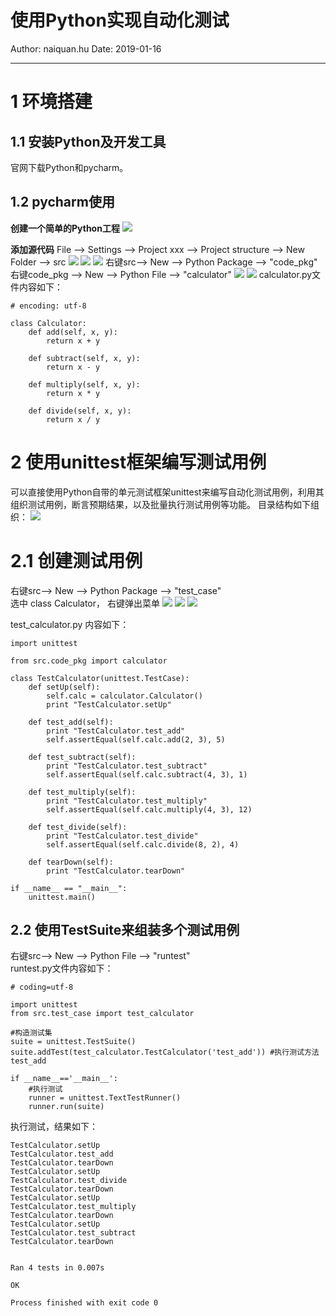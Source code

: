 # 使用Python实现自动化测试


Author: naiquan.hu
Date: 2019-01-16

---

# 1 环境搭建

## 1.1 安装Python及开发工具
官网下载Python和pycharm。

## 1.2 pycharm使用
**创建一个简单的Python工程**
![](\images\programming\python\auto-test-using-python-001.png)

**添加源代码**
File --> Settings --> Project xxx --> Project structure --> New Folder --> src
![](\images\programming\python\auto-test-using-python-002.png)
![](\images\programming\python\auto-test-using-python-003.png)
![](\images\programming\python\auto-test-using-python-004.png)
右键src--> New --> Python Package --> "code_pkg"   
右键code_pkg --> New --> Python File --> "calculator"
![](\images\programming\python\auto-test-using-python-005.png)
![](\images\programming\python\auto-test-using-python-006.png)
calculator.py文件内容如下：
```
# encoding: utf-8

class Calculator:
    def add(self, x, y):
        return x + y

    def subtract(self, x, y):
        return x - y

    def multiply(self, x, y):
        return x * y

    def divide(self, x, y):
        return x / y

```

# 2 使用unittest框架编写测试用例
可以直接使用Python自带的单元测试框架unittest来编写自动化测试用例，利用其组织测试用例，断言预期结果，以及批量执行测试用例等功能。
目录结构如下组织：
![](\images\programming\python\auto-test-using-python-006.png)

# 2.1 创建测试用例
右键src--> New --> Python Package --> "test_case"   
选中 class Calculator， 右键弹出菜单
![](\images\programming\python\auto-test-using-python-007.png)
![](\images\programming\python\auto-test-using-python-008.png)
![](\images\programming\python\auto-test-using-python-009.png)

test_calculator.py 内容如下：
```
import unittest

from src.code_pkg import calculator

class TestCalculator(unittest.TestCase):
    def setUp(self):
        self.calc = calculator.Calculator()
        print "TestCalculator.setUp"

    def test_add(self):
        print "TestCalculator.test_add"
        self.assertEqual(self.calc.add(2, 3), 5)

    def test_subtract(self):
        print "TestCalculator.test_subtract"
        self.assertEqual(self.calc.subtract(4, 3), 1)

    def test_multiply(self):
        print "TestCalculator.test_multiply"
        self.assertEqual(self.calc.multiply(4, 3), 12)

    def test_divide(self):
        print "TestCalculator.test_divide"
        self.assertEqual(self.calc.divide(8, 2), 4)

    def tearDown(self):
        print "TestCalculator.tearDown"

if __name__ == "__main__":
    unittest.main()
```

## 2.2 使用TestSuite来组装多个测试用例
右键src--> New --> Python File --> "runtest"   
runtest.py文件内容如下：
```
# coding=utf-8

import unittest
from src.test_case import test_calculator

#构造测试集
suite = unittest.TestSuite()
suite.addTest(test_calculator.TestCalculator('test_add')) #执行测试方法test_add

if __name__=='__main__':
    #执行测试
    runner = unittest.TextTestRunner()
    runner.run(suite)
```
执行测试，结果如下：
```
TestCalculator.setUp
TestCalculator.test_add
TestCalculator.tearDown
TestCalculator.setUp
TestCalculator.test_divide
TestCalculator.tearDown
TestCalculator.setUp
TestCalculator.test_multiply
TestCalculator.tearDown
TestCalculator.setUp
TestCalculator.test_subtract
TestCalculator.tearDown


Ran 4 tests in 0.007s

OK

Process finished with exit code 0

```